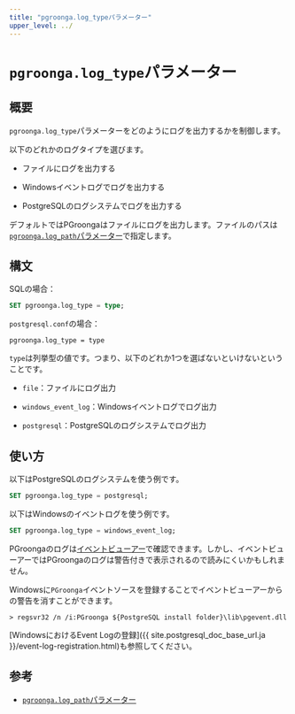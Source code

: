 ```yaml
---
title: "pgroonga.log_typeパラメーター"
upper_level: ../
---
```


# `pgroonga.log_type`パラメーター

## 概要

`pgroonga.log_type`パラメーターをどのようにログを出力するかを制御します。

以下のどれかのログタイプを選びます。

  * ファイルにログを出力する

  * Windowsイベントログでログを出力する

  * PostgreSQLのログシステムでログを出力する

デフォルトではPGroongaはファイルにログを出力します。ファイルのパスは[`pgroonga.log_path`パラメーター](log-path.html)で指定します。

## 構文

SQLの場合：

```sql
SET pgroonga.log_type = type;
```

`postgresql.conf`の場合：

```text
pgroonga.log_type = type
```

`type`は列挙型の値です。つまり、以下のどれか1つを選ばないといけないということです。

  * `file`：ファイルにログ出力

  * `windows_event_log`：Windowsイベントログでログ出力

  * `postgresql`：PostgreSQLのログシステムでログ出力

## 使い方

以下はPostgreSQLのログシステムを使う例です。

```sql
SET pgroonga.log_type = postgresql;
```

以下はWindowsのイベントログを使う例です。

```sql
SET pgroonga.log_type = windows_event_log;
```

PGroongaのログは[イベントビューアー](http://windows.microsoft.com/ja-jp/windows/open-event-viewer)で確認できます。しかし、イベントビューアーではPGroongaのログは警告付きで表示されるので読みにくいかもしれません。

Windowsに`PGroonga`イベントソースを登録することでイベントビューアーからの警告を消すことができます。

```text
> regsvr32 /n /i:PGroonga ${PostgreSQL install folder}\lib\pgevent.dll
```

[WindowsにおけるEvent Logの登録]({{ site.postgresql_doc_base_url.ja }}/event-log-registration.html)も参照してください。

## 参考

  * [`pgroonga.log_path`パラメーター][log-path]

[log-path]:log-path.html
